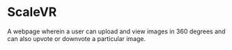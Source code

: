 # ScaleVR
A webpage wherein a user can upload and view images in 360 degrees and can also upvote or downvote a particular image. 


